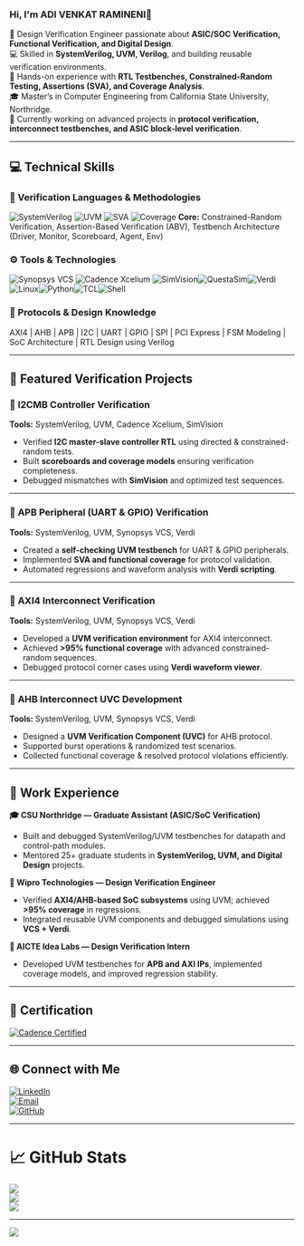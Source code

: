 ### Hi, I'm ADI VENKAT RAMINENI👋  

🔧 Design Verification Engineer passionate about **ASIC/SOC Verification, Functional Verification, and Digital Design**.<br>
💻 Skilled in **SystemVerilog, UVM, Verilog**, and building reusable verification environments.<br>
🚀 Hands-on experience with **RTL Testbenches, Constrained-Random Testing, Assertions (SVA), and Coverage Analysis**.<br>
🎓 Master’s in Computer Engineering from California State University, Northridge.<br>
🌱 Currently working on advanced projects in **protocol verification, interconnect testbenches, and ASIC block-level verification**.<br>

---

## 💻 Technical Skills  

### 🧩 Verification Languages & Methodologies  
![SystemVerilog](https://img.shields.io/badge/SystemVerilog-blue?style=flat-square) ![UVM](https://img.shields.io/badge/UVM-1.2-green?style=flat-square) ![SVA](https://img.shields.io/badge/Assertions%20(SVA)-orange?style=flat-square) 
![Coverage](https://img.shields.io/badge/Functional%20Coverage-yellow?style=flat-square) 
**Core:** Constrained-Random Verification, Assertion-Based Verification (ABV), Testbench Architecture (Driver, Monitor, Scoreboard, Agent, Env)

### ⚙️ Tools & Technologies  
![Synopsys VCS](https://img.shields.io/badge/Synopsys-VCS-purple?style=flat-square) ![Cadence Xcelium](https://img.shields.io/badge/Cadence-Xcelium-red?style=flat-square) ![SimVision](https://img.shields.io/badge/Cadence-SimVision-orange?style=flat-square)![QuestaSim](https://img.shields.io/badge/Siemens-QuestaSim-darkblue?style=flat-square)![Verdi](https://img.shields.io/badge/Synopsys-Verdi-green?style=flat-square)![Linux](https://img.shields.io/badge/Linux-black?style=flat-square)![Python](https://img.shields.io/badge/Python-3670A0?style=flat-square&logo=python&logoColor=ffdd54)![TCL](https://img.shields.io/badge/TCL-lightgrey?style=flat-square)![Shell](https://img.shields.io/badge/Shell_Scripting-gray?style=flat-square)

### 🔌 Protocols & Design Knowledge  
AXI4 | AHB | APB | I2C | UART | GPIO | SPI | PCI Express | FSM Modeling | SoC Architecture | RTL Design using Verilog  

---

## 🌟 Featured Verification Projects  

### 🔹 **I2CMB Controller Verification**
**Tools:** SystemVerilog, UVM, Cadence Xcelium, SimVision  
- Verified **I2C master-slave controller RTL** using directed & constrained-random tests.  
- Built **scoreboards and coverage models** ensuring verification completeness.  
- Debugged mismatches with **SimVision** and optimized test sequences.  

---

### 🔹 **APB Peripheral (UART & GPIO) Verification**
**Tools:** SystemVerilog, UVM, Synopsys VCS, Verdi  
- Created a **self-checking UVM testbench** for UART & GPIO peripherals.  
- Implemented **SVA and functional coverage** for protocol validation.  
- Automated regressions and waveform analysis with **Verdi scripting**.  

---

### 🔹 **AXI4 Interconnect Verification**
**Tools:** SystemVerilog, UVM, Synopsys VCS, Verdi  
- Developed a **UVM verification environment** for AXI4 interconnect.  
- Achieved **>95% functional coverage** with advanced constrained-random sequences.  
- Debugged protocol corner cases using **Verdi waveform viewer**.  

---

### 🔹 **AHB Interconnect UVC Development**
**Tools:** SystemVerilog, UVM, Synopsys VCS, Verdi  
- Designed a **UVM Verification Component (UVC)** for AHB protocol.  
- Supported burst operations & randomized test scenarios.  
- Collected functional coverage & resolved protocol violations efficiently.  

---

## 🧠 Work Experience  

**🎓 CSU Northridge — Graduate Assistant (ASIC/SoC Verification)**  
- Built and debugged SystemVerilog/UVM testbenches for datapath and control-path modules.  
- Mentored 25+ graduate students in **SystemVerilog, UVM, and Digital Design** projects.  

**🏢 Wipro Technologies — Design Verification Engineer**  
- Verified **AXI4/AHB-based SoC subsystems** using UVM; achieved **>95% coverage** in regressions.  
- Integrated reusable UVM components and debugged simulations using **VCS + Verdi**.  

**🔬 AICTE Idea Labs — Design Verification Intern**  
- Developed UVM testbenches for **APB and AXI IPs**, implemented coverage models, and improved regression stability.  

---

## 📜 Certification  
[![Cadence Certified](https://img.shields.io/badge/Cadence-SystemVerilog%20for%20Design%20%26%20Verification-blue?style=flat&logo=cadence)](https://www.credly.com/users/venkat-ramineni)

---

## 🌐 Connect with Me  
[![LinkedIn](https://img.shields.io/badge/LinkedIn-%230077B5.svg?logo=linkedin&logoColor=white)](https://www.linkedin.com/in/vramineni131)  
[![Email](https://img.shields.io/badge/Email-D14836?logo=gmail&logoColor=white)](mailto:ramineni131@gmail.com)  
[![GitHub](https://img.shields.io/badge/GitHub-black?logo=github&logoColor=white)](https://github.com/ADIVENKATRAMINENI)  

---

# 📈 GitHub Stats  
![](https://github-readme-stats.vercel.app/api?username=ADIVENKATRAMINENI&theme=dark&hide_border=false&include_all_commits=false&count_private=false)  
![](https://github-readme-streak-stats.herokuapp.com/?user=ADIVENKATRAMINENI&theme=dark&hide_border=false)  
![](https://github-readme-stats.vercel.app/api/top-langs/?username=ADIVENKATRAMINENI&theme=dark&hide_border=false&layout=compact)  

---

[![](https://visitcount.itsvg.in/api?id=ADIVENKATRAMINENI&icon=0&color=0)](https://visitcount.itsvg.in)  

<!-- Created with GPRM template and customized for Design Verification Engineer profile -->
